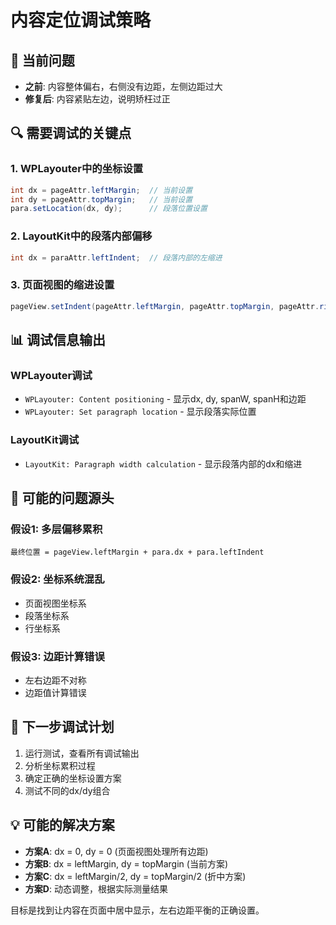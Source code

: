 # 内容定位调试策略

## 🎯 当前问题
- **之前**: 内容整体偏右，右侧没有边距，左侧边距过大
- **修复后**: 内容紧贴左边，说明矫枉过正

## 🔍 需要调试的关键点

### 1. WPLayouter中的坐标设置
```java
int dx = pageAttr.leftMargin;  // 当前设置
int dy = pageAttr.topMargin;   // 当前设置
para.setLocation(dx, dy);      // 段落位置设置
```

### 2. LayoutKit中的段落内部偏移
```java
int dx = paraAttr.leftIndent;  // 段落内部的左缩进
```

### 3. 页面视图的缩进设置
```java
pageView.setIndent(pageAttr.leftMargin, pageAttr.topMargin, pageAttr.rightMargin, pageAttr.bottomMargin);
```

## 📊 调试信息输出

### WPLayouter调试
- `WPLayouter: Content positioning` - 显示dx, dy, spanW, spanH和边距
- `WPLayouter: Set paragraph location` - 显示段落实际位置

### LayoutKit调试  
- `LayoutKit: Paragraph width calculation` - 显示段落内部的dx和缩进

## 🎯 可能的问题源头

### 假设1: 多层偏移累积
```
最终位置 = pageView.leftMargin + para.dx + para.leftIndent
```

### 假设2: 坐标系统混乱
- 页面视图坐标系
- 段落坐标系
- 行坐标系

### 假设3: 边距计算错误
- 左右边距不对称
- 边距值计算错误

## 🔧 下一步调试计划
1. 运行测试，查看所有调试输出
2. 分析坐标累积过程
3. 确定正确的坐标设置方案
4. 测试不同的dx/dy组合

## 💡 可能的解决方案
- **方案A**: dx = 0, dy = 0 (页面视图处理所有边距)
- **方案B**: dx = leftMargin, dy = topMargin (当前方案)
- **方案C**: dx = leftMargin/2, dy = topMargin/2 (折中方案)
- **方案D**: 动态调整，根据实际测量结果

目标是找到让内容在页面中居中显示，左右边距平衡的正确设置。